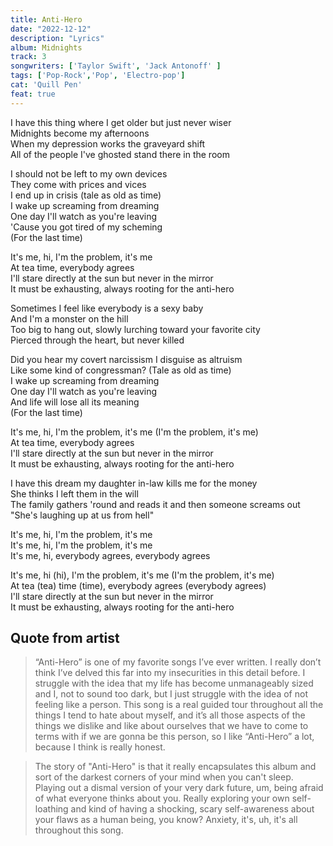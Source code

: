 ```yaml
---
title: Anti-Hero
date: "2022-12-12"
description: "Lyrics"
album: Midnights
track: 3
songwriters: ['Taylor Swift', 'Jack Antonoff' ]
tags: ['Pop-Rock','Pop', 'Electro-pop']
cat: 'Quill Pen'
feat: true
---
```

<p className="verse-one">
I have this thing where I get older but just never wiser <br />
Midnights become my afternoons <br />
When my depression works the graveyard shift <br />
All of the people I've ghosted stand there in the room <br />
</p>
<p className="pre-chorus">
I should not be left to my own devices <br />
They come with prices and vices <br />
I end up in crisis (tale as old as time) <br />
I wake up screaming from dreaming <br />
One day I'll watch as you're leaving <br />
'Cause you got tired of my scheming <br />
(For the last time) <br />
</p>
<p className="chorus">
It's me, hi, I'm the problem, it's me <br />
At tea time, everybody agrees <br />
I'll stare directly at the sun but never in the mirror <br />
It must be exhausting, always rooting for the anti-hero <br />
</p>
<p className="verse-two">
Sometimes I feel like everybody is a sexy baby <br />
And I'm a monster on the hill <br />
Too big to hang out, slowly lurching toward your favorite city <br />
Pierced through the heart, but never killed <br />
</p>
<p className="pre-chorus">
Did you hear my covert narcissism I disguise as altruism <br />
Like some kind of congressman? (Tale as old as time) <br />
I wake up screaming from dreaming <br />
One day I'll watch as you're leaving <br />
And life will lose all its meaning <br />
(For the last time) <br />
</p>
<p className="chorus">
It's me, hi, I'm the problem, it's me (I'm the problem, it's me) <br />
At tea time, everybody agrees <br />
I'll stare directly at the sun but never in the mirror <br />
It must be exhausting, always rooting for the anti-hero <br />
</p>
<p className="bridge">
I have this dream my daughter in-law kills me for the money <br />
She thinks I left them in the will <br />
The family gathers 'round and reads it and then someone screams out <br />
"She's laughing up at us from hell" <br />
</p>
<p className="breakdown">
It's me, hi, I'm the problem, it's me <br />
It's me, hi, I'm the problem, it's me <br />
It's me, hi, everybody agrees, everybody agrees <br />
</p>
<p className="chorus">
It's me, hi (hi), I'm the problem, it's me (I'm the problem, it's me) <br />
At tea (tea) time (time), everybody agrees (everybody agrees) <br />
I'll stare directly at the sun but never in the mirror <br />
It must be exhausting, always rooting for the anti-hero <br />
</p>


## Quote from artist
<blockquote>
“Anti-Hero” is one of my favorite songs I’ve ever written. I really don’t think I’ve delved this far into my insecurities in this detail before. I struggle with the idea that my life has become unmanageably sized and I, not to sound too dark, but I just struggle with the idea of not feeling like a person. This song is a real guided tour throughout all the things I tend to hate about myself, and it’s all those aspects of the things we dislike and like about ourselves that we have to come to terms with if we are gonna be this person, so I like “Anti-Hero” a lot, because I think is really honest.
</blockquote>

<blockquote>
The story of "Anti-Hero" is that it really encapsulates this album and sort of the darkest corners of your mind when you can't sleep. Playing out a dismal version of your very dark future, um, being afraid of what everyone thinks about you. Really exploring your own self-loathing and kind of having a shocking, scary self-awareness about your flaws as a human being, you know? Anxiety, it's, uh, it's all throughout this song.
</blockquote>